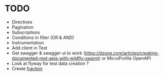 # TODO

* Directives
* Pagination
* Subscriptions
* Conditions in filter (OR & AND)
* Instrumentation
* Add client in Test
* Get swagger & swagger ui to work (https://dzone.com/articles/creating-documented-rest-apis-with-wildfly-swarm) or MicroProfile OpenAPI
* Look at flyway for test data creation ?
* Create [fraction](https://wildfly-swarm.gitbooks.io/wildfly-swarm-users-guide/fraction_authoring.html)